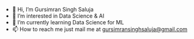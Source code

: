 - 👋 Hi, I’m Gursimran Singh Saluja
- 👀 I’m interested in Data Science & AI 
- 🌱 I’m currently learning Data Science for ML
- 📫 How to reach me just mail me at gursimransinghsaluja@gmail.com

<!---
GuruYoda/GuruYoda is a ✨ special ✨ repository because its `README.md` (this file) appears on your GitHub profile.
You can click the Preview link to take a look at your changes.
--->
